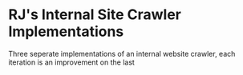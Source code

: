 # RJ's Internal Site Crawler Implementations
Three seperate implementations of an internal website crawler, each iteration is an improvement on the last
